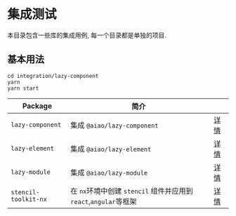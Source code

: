 # 集成测试

本目录包含一些库的集成用例, 每一个目录都是单独的项目.

## 基本用法

```
cd integration/lazy-component
yarn
yarn start
```

| Package              | 简介                                                             |                              |
| -------------------- | ---------------------------------------------------------------- | ---------------------------- |
| `lazy-component`     | 集成 `@aiao/lazy-component`                                      | [详情](./lazy-component)     |
| `lazy-element`       | 集成 `@aiao/lazy-element`                                        | [详情](./lazy-element)       |
| `lazy-module`        | 集成 `@aiao/lazy-module`                                         | [详情](./lazy-module)        |
| `stencil-toolkit-nx` | 在 `nx`环境中创建 `stencil` 组件并应用到 `react`,`angular`等框架 | [详情](./stencil-toolkit-nx) |
